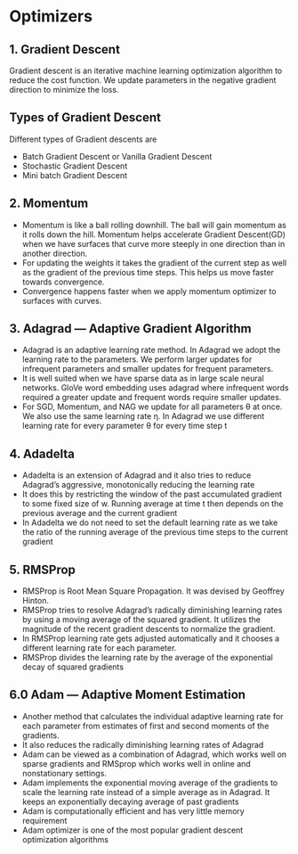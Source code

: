 # Optimizers

## 1. Gradient Descent
Gradient descent is an iterative machine learning optimization algorithm to reduce the cost function. We update parameters in the negative gradient direction to minimize the loss.

## Types of Gradient Descent
Different types of Gradient descents are
- Batch Gradient Descent or Vanilla Gradient Descent
- Stochastic Gradient Descent
- Mini batch Gradient Descent

## 2. Momentum
- Momentum is like a ball rolling downhill. The ball will gain momentum as it rolls down the hill. Momentum helps accelerate Gradient Descent(GD) when we have surfaces that curve more steeply in one direction than in another direction.
- For updating the weights it takes the gradient of the current step as well as the gradient of the previous time steps. This helps us move faster towards convergence.
- Convergence happens faster when we apply momentum optimizer to surfaces with curves.

## 3. Adagrad — Adaptive Gradient Algorithm
- Adagrad is an adaptive learning rate method. In Adagrad we adopt the learning rate to the parameters. We perform larger updates for infrequent parameters and smaller updates for frequent parameters.
- It is well suited when we have sparse data as in large scale neural networks. GloVe word embedding uses adagrad where infrequent words required a greater update and frequent words require smaller updates.
- For SGD, Momentum, and NAG we update for all parameters θ at once. We also use the same learning rate η. In Adagrad we use different learning rate for every parameter θ for every time step t

## 4. Adadelta
- Adadelta is an extension of Adagrad and it also tries to reduce Adagrad’s aggressive, monotonically reducing the learning rate
- It does this by restricting the window of the past accumulated gradient to some fixed size of w. Running average at time t then depends on the previous average and the current gradient
- In Adadelta we do not need to set the default learning rate as we take the ratio of the running average of the previous time steps to the current gradient

## 5. RMSProp
- RMSProp is Root Mean Square Propagation. It was devised by Geoffrey Hinton.
- RMSProp tries to resolve Adagrad’s radically diminishing learning rates by using a moving average of the squared gradient. It utilizes the magnitude of the recent gradient descents to normalize the gradient.
- In RMSProp learning rate gets adjusted automatically and it chooses a different learning rate for each parameter.
- RMSProp divides the learning rate by the average of the exponential decay of squared gradients

## 6.0 Adam — Adaptive Moment Estimation
- Another method that calculates the individual adaptive learning rate for each parameter from estimates of first and second moments of the gradients.
- It also reduces the radically diminishing learning rates of Adagrad
- Adam can be viewed as a combination of Adagrad, which works well on sparse gradients and RMSprop which works well in online and nonstationary settings.
- Adam implements the exponential moving average of the gradients to scale the learning rate instead of a simple average as in Adagrad. It keeps an exponentially decaying average of past gradients
- Adam is computationally efficient and has very little memory requirement
- Adam optimizer is one of the most popular gradient descent optimization algorithms

